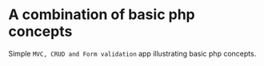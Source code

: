 # A combination of basic php concepts

Simple `MVC, CRUD and Form validation` app illustrating basic php concepts.
